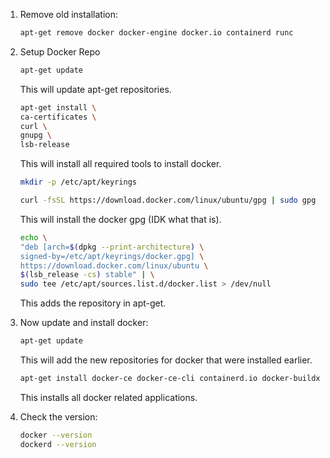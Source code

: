1. Remove old installation:
    ```bash
    apt-get remove docker docker-engine docker.io containerd runc
    ```

2. Setup Docker Repo
    ```bash
    apt-get update
    ```
    This will update apt-get repositories.

    ```bash
    apt-get install \
    ca-certificates \
    curl \
    gnupg \
    lsb-release
    ```
    This will install all required tools to install docker.

    ```bash
    mkdir -p /etc/apt/keyrings
    ```
    ```bash
    curl -fsSL https://download.docker.com/linux/ubuntu/gpg | sudo gpg --dearmor -o /etc/apt/keyrings/docker.gpg
    ```
    This will install the docker gpg (IDK what that is).

    ```bash
    echo \
    "deb [arch=$(dpkg --print-architecture) \
    signed-by=/etc/apt/keyrings/docker.gpg] \
    https://download.docker.com/linux/ubuntu \
    $(lsb_release -cs) stable" | \
    sudo tee /etc/apt/sources.list.d/docker.list > /dev/null
    ```
    This adds the repository in apt-get.

3. Now update and install docker:
    ```bash
    apt-get update
    ```
    This will add the new repositories for docker that were installed earlier.

    ```bash
    apt-get install docker-ce docker-ce-cli containerd.io docker-buildx-plugin docker-compose-plugin
    ```
    This installs all docker related applications.

4. Check the version:
    ```bash
    docker --version
    dockerd --version
    ```